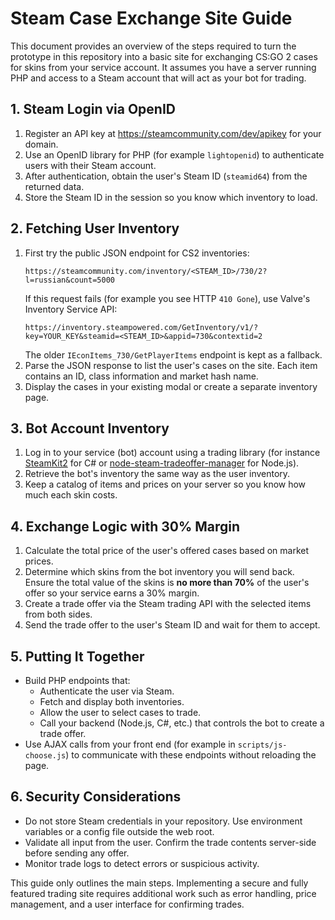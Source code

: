 # Steam Case Exchange Site Guide

This document provides an overview of the steps required to turn the prototype in this repository into a basic site for exchanging CS:GO 2 cases for skins from your service account. It assumes you have a server running PHP and access to a Steam account that will act as your bot for trading.

## 1. Steam Login via OpenID

1. Register an API key at <https://steamcommunity.com/dev/apikey> for your domain.
2. Use an OpenID library for PHP (for example `lightopenid`) to authenticate users with their Steam account.
3. After authentication, obtain the user's Steam ID (`steamid64`) from the returned data.
4. Store the Steam ID in the session so you know which inventory to load.

## 2. Fetching User Inventory

1. First try the public JSON endpoint for CS2 inventories:
   ```
   https://steamcommunity.com/inventory/<STEAM_ID>/730/2?l=russian&count=5000
   ```
   If this request fails (for example you see HTTP `410 Gone`), use Valve's Inventory Service API:
   ```
   https://inventory.steampowered.com/GetInventory/v1/?key=YOUR_KEY&steamid=<STEAM_ID>&appid=730&contextid=2
   ```
   The older `IEconItems_730/GetPlayerItems` endpoint is kept as a fallback.
2. Parse the JSON response to list the user's cases on the site. Each item contains an ID, class information and market hash name.
3. Display the cases in your existing modal or create a separate inventory page.

## 3. Bot Account Inventory

1. Log in to your service (bot) account using a trading library (for instance [SteamKit2](https://github.com/SteamRE/SteamKit) for C# or [node-steam-tradeoffer-manager](https://github.com/DoctorMcKay/node-steam-tradeoffer-manager) for Node.js).
2. Retrieve the bot's inventory the same way as the user inventory.
3. Keep a catalog of items and prices on your server so you know how much each skin costs.

## 4. Exchange Logic with 30% Margin

1. Calculate the total price of the user's offered cases based on market prices.
2. Determine which skins from the bot inventory you will send back. Ensure the total value of the skins is **no more than 70%** of the user's offer so your service earns a 30% margin.
3. Create a trade offer via the Steam trading API with the selected items from both sides.
4. Send the trade offer to the user's Steam ID and wait for them to accept.

## 5. Putting It Together

- Build PHP endpoints that:
  - Authenticate the user via Steam.
  - Fetch and display both inventories.
  - Allow the user to select cases to trade.
  - Call your backend (Node.js, C#, etc.) that controls the bot to create a trade offer.
- Use AJAX calls from your front end (for example in `scripts/js-choose.js`) to communicate with these endpoints without reloading the page.

## 6. Security Considerations

- Do not store Steam credentials in your repository. Use environment variables or a config file outside the web root.
- Validate all input from the user. Confirm the trade contents server-side before sending any offer.
- Monitor trade logs to detect errors or suspicious activity.

This guide only outlines the main steps. Implementing a secure and fully featured trading site requires additional work such as error handling, price management, and a user interface for confirming trades.
